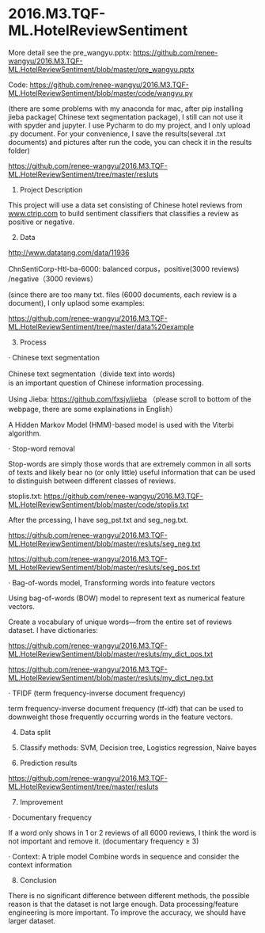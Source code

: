 # 2016.M3.TQF-ML.HotelReviewSentiment
More detail see the pre_wangyu.pptx: 
https://github.com/renee-wangyu/2016.M3.TQF-ML.HotelReviewSentiment/blob/master/pre_wangyu.pptx

Code: https://github.com/renee-wangyu/2016.M3.TQF-ML.HotelReviewSentiment/blob/master/code/wangyu.py

(there are some problems with my anaconda for mac, after pip installing jieba package( Chinese text segmentation package), I still can not use it with spyder and jupyter. I use Pycharm to do my project, and I only upload .py document. For your convenience, I save the results(several .txt documents) and pictures after run the code, you can check it in the results folder)

https://github.com/renee-wangyu/2016.M3.TQF-ML.HotelReviewSentiment/tree/master/resluts



1. Project Description

This project will use a data set consisting of Chinese hotel reviews from www.ctrip.com to build sentiment classifiers that classifies a review as positive or negative.


2. Data

http://www.datatang.com/data/11936

ChnSentiCorp-Htl-ba-6000: balanced corpus，positive(3000 reviews) /negative（3000 reviews）

(since there are too many txt. files (6000 documents, each review is a document), I only uplaod some examples:

https://github.com/renee-wangyu/2016.M3.TQF-ML.HotelReviewSentiment/tree/master/data%20example


3. Process


· Chinese text segmentation

Chinese text segmentation（divide text into words) is an important question of Chinese information processing.

Using Jieba: https://github.com/fxsjy/jieba
（please scroll to bottom of the webpage, there are some explainations in English）

 A Hidden Markov Model (HMM)-based model is used with the Viterbi algorithm.


· Stop-word removal

Stop-words are simply those words that are extremely common in all sorts of texts and likely bear no (or only little) useful information that can be used to distinguish between different classes of reviews.

stoplis.txt: 
https://github.com/renee-wangyu/2016.M3.TQF-ML.HotelReviewSentiment/blob/master/code/stoplis.txt

After the prcessing, I have seg_pst.txt and seg_neg.txt.

https://github.com/renee-wangyu/2016.M3.TQF-ML.HotelReviewSentiment/blob/master/resluts/seg_neg.txt

https://github.com/renee-wangyu/2016.M3.TQF-ML.HotelReviewSentiment/blob/master/resluts/seg_pos.txt


· Bag-of-words model, Transforming words into feature vectors

Using bag-of-words (BOW) model to represent text as numerical feature vectors. 

Create a vocabulary of unique words—from the entire set of reviews dataset. I have dictionaries: 

https://github.com/renee-wangyu/2016.M3.TQF-ML.HotelReviewSentiment/blob/master/resluts/my_dict_pos.txt

https://github.com/renee-wangyu/2016.M3.TQF-ML.HotelReviewSentiment/blob/master/resluts/my_dict_neg.txt


· TFIDF (term frequency-inverse document frequency)

term frequency-inverse document frequency (tf-idf) that can be used to downweight those frequently occurring words in the feature vectors.


4. Data split

5. Classify methods: SVM, Decision tree, Logistics regression, Naive bayes

6. Prediction results

https://github.com/renee-wangyu/2016.M3.TQF-ML.HotelReviewSentiment/tree/master/resluts

7. Improvement
 

· Documentary frequency

If a word only shows in 1 or 2 reviews of all 6000 reviews, I think    the word is not important and remove it.
 (documentary frequency ≥ 3)


· Context: A triple model
Combine words in sequence and consider the context information

8. Conclusion

There is no significant difference between different methods, the possible reason is that the dataset is not large enough. 
Data processing/feature engineering is more important.
To improve the accuracy, we should have larger dataset.



